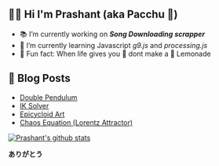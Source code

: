 ## 👨‍🔬 Hi I'm Prashant (aka Pacchu 🎍)


- 📚 I’m currently working on ***Song Downloading scrapper***
- 🔭 I’m currently learning Javascript *g9.js* and *processing.js*
- 🍫 Fun fact: When life gives you 🍋 dont make a 🧃 Lemonade

## 📙 Blog Posts

- [Double Pendulum](https://vonneumannscientia.pythonanywhere.com/post/26/)
- [IK Solver](https://vonneumannscientia.pythonanywhere.com/post/25)
- [Epicycloid Art](https://vonneumannscientia.pythonanywhere.com/post/23/)
- [Chaos Equation (Lorentz Attractor)](https://vonneumannscientia.pythonanywhere.com/post/7/)


[![Prashant's github stats](https://github-readme-stats.vercel.app/api?username=itspacchu&theme=dracula)](https://github.com/itspacchu/github-readme-stats)


**ありがとう**





